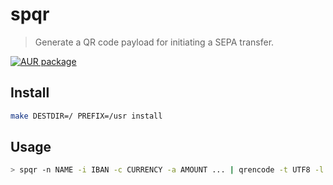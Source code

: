 # spqr

> Generate a QR code payload for initiating a SEPA transfer.

[![AUR package](https://img.shields.io/aur/version/spqr)](https://aur.archlinux.org/packages/spqr)

## Install

```sh
make DESTDIR=/ PREFIX=/usr install
```

## Usage

```sh
> spqr -n NAME -i IBAN -c CURRENCY -a AMOUNT ... | qrencode -t UTF8 -l Q
```
